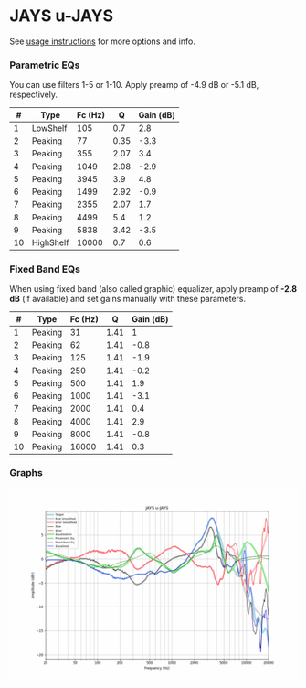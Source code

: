 # JAYS u-JAYS
See [usage instructions](https://github.com/jaakkopasanen/AutoEq#usage) for more options and info.

### Parametric EQs
You can use filters 1-5 or 1-10. Apply preamp of -4.9 dB or -5.1 dB, respectively.

|   # | Type      |   Fc (Hz) |    Q |   Gain (dB) |
|-----|-----------|-----------|------|-------------|
|   1 | LowShelf  |       105 | 0.7  |         2.8 |
|   2 | Peaking   |        77 | 0.35 |        -3.3 |
|   3 | Peaking   |       355 | 2.07 |         3.4 |
|   4 | Peaking   |      1049 | 2.08 |        -2.9 |
|   5 | Peaking   |      3945 | 3.9  |         4.8 |
|   6 | Peaking   |      1499 | 2.92 |        -0.9 |
|   7 | Peaking   |      2355 | 2.07 |         1.7 |
|   8 | Peaking   |      4499 | 5.4  |         1.2 |
|   9 | Peaking   |      5838 | 3.42 |        -3.5 |
|  10 | HighShelf |     10000 | 0.7  |         0.6 |

### Fixed Band EQs
When using fixed band (also called graphic) equalizer, apply preamp of **-2.8 dB** (if available) and set gains manually with these parameters.

|   # | Type    |   Fc (Hz) |    Q |   Gain (dB) |
|-----|---------|-----------|------|-------------|
|   1 | Peaking |        31 | 1.41 |         1   |
|   2 | Peaking |        62 | 1.41 |        -0.8 |
|   3 | Peaking |       125 | 1.41 |        -1.9 |
|   4 | Peaking |       250 | 1.41 |        -0.2 |
|   5 | Peaking |       500 | 1.41 |         1.9 |
|   6 | Peaking |      1000 | 1.41 |        -3.1 |
|   7 | Peaking |      2000 | 1.41 |         0.4 |
|   8 | Peaking |      4000 | 1.41 |         2.9 |
|   9 | Peaking |      8000 | 1.41 |        -0.8 |
|  10 | Peaking |     16000 | 1.41 |         0.3 |

### Graphs
![](./JAYS%20u-JAYS.png)

